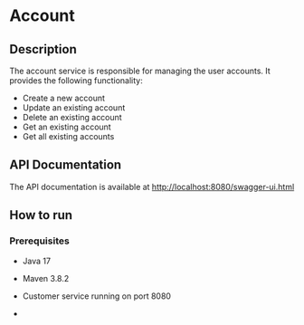 # Account

## Description
The account service is responsible for managing the user accounts. It provides the following functionality:
- Create a new account
- Update an existing account
- Delete an existing account
- Get an existing account
- Get all existing accounts

## API Documentation
The API documentation is available at [http://localhost:8080/swagger-ui.html](http://localhost:8080/swagger-ui.html)

## How to run
### Prerequisites
- Java 17
- Maven 3.8.2
- Customer service running on port 8080


- 